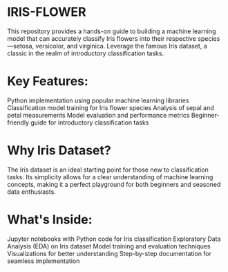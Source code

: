# IRIS-FLOWER
This repository provides a hands-on guide to building a machine learning model that can accurately classify Iris flowers into their respective species—setosa, versicolor, and virginica. Leverage the famous Iris dataset, a classic in the realm of introductory classification tasks.
# Key Features:

Python implementation using popular machine learning libraries
Classification model training for Iris flower species
Analysis of sepal and petal measurements
Model evaluation and performance metrics
Beginner-friendly guide for introductory classification tasks
# Why Iris Dataset?
The Iris dataset is an ideal starting point for those new to classification tasks. Its simplicity allows for a clear understanding of machine learning concepts, making it a perfect playground for both beginners and seasoned data enthusiasts.

# What's Inside:

Jupyter notebooks with Python code for Iris classification
Exploratory Data Analysis (EDA) on Iris dataset
Model training and evaluation techniques
Visualizations for better understanding
Step-by-step documentation for seamless implementation
